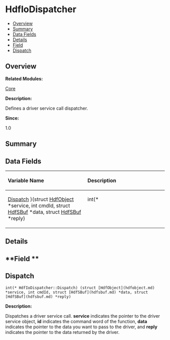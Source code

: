 # HdfIoDispatcher<a name="EN-US_TOPIC_0000001055078139"></a>

-   [Overview](#section513341924165631)
-   [Summary](#section1483060063165631)
-   [Data Fields](#pub-attribs)
-   [Details](#section1004134595165631)
-   [Field](#section1815270027165631)
-   [Dispatch](#ab87eb61c3bea95bc41c9e8dcc6e2f865)

## **Overview**<a name="section513341924165631"></a>

**Related Modules:**

[Core](core.md)

**Description:**

Defines a driver service call dispatcher. 

**Since:**

1.0

## **Summary**<a name="section1483060063165631"></a>

## Data Fields<a name="pub-attribs"></a>

<a name="table2059683372165631"></a>
<table><thead align="left"><tr id="row364277406165631"><th class="cellrowborder" valign="top" width="50%" id="mcps1.1.3.1.1"><p id="p1804367195165631"><a name="p1804367195165631"></a><a name="p1804367195165631"></a>Variable Name</p>
</th>
<th class="cellrowborder" valign="top" width="50%" id="mcps1.1.3.1.2"><p id="p1788945974165631"><a name="p1788945974165631"></a><a name="p1788945974165631"></a>Description</p>
</th>
</tr>
</thead>
<tbody><tr id="row1716745248165631"><td class="cellrowborder" valign="top" width="50%" headers="mcps1.1.3.1.1 "><p id="p448034154165631"><a name="p448034154165631"></a><a name="p448034154165631"></a><a href="hdfiodispatcher.md#ab87eb61c3bea95bc41c9e8dcc6e2f865">Dispatch</a> )(struct <a href="hdfobject.md">HdfObject</a> *service, int cmdId, struct <a href="hdfsbuf.md">HdfSBuf</a> *data, struct <a href="hdfsbuf.md">HdfSBuf</a> *reply)</p>
</td>
<td class="cellrowborder" valign="top" width="50%" headers="mcps1.1.3.1.2 "><p id="p1167260609165631"><a name="p1167260609165631"></a><a name="p1167260609165631"></a>int(* </p>
</td>
</tr>
</tbody>
</table>

## **Details**<a name="section1004134595165631"></a>

## **Field **<a name="section1815270027165631"></a>

## Dispatch<a name="ab87eb61c3bea95bc41c9e8dcc6e2f865"></a>

```
int(* HdfIoDispatcher::Dispatch) (struct [HdfObject](hdfobject.md) *service, int cmdId, struct [HdfSBuf](hdfsbuf.md) *data, struct [HdfSBuf](hdfsbuf.md) *reply)
```

 **Description:**

Dispatches a driver service call.  **service**  indicates the pointer to the driver service object,  **id**  indicates the command word of the function,  **data**  indicates the pointer to the data you want to pass to the driver, and  **reply**  indicates the pointer to the data returned by the driver. 

